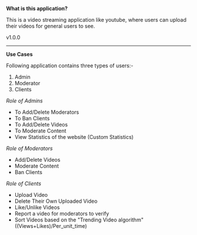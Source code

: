**What is this application?**

This is a video streaming application like youtube, where users can upload their videos for general users to see.

v1.0.0
***


**Use Cases**

Following application contains three types of users:-

1. Admin
2. Moderator
3. Clients

_Role of Admins_
* To Add/Delete Moderators
* To Ban Clients
* To Add/Delete Videos
* To Moderate Content
* View Statistics of the website (Custom Statistics)

_Role of Moderators_
* Add/Delete Videos
* Moderate Content
* Ban Clients

_Role of Clients_
* Upload Video
* Delete Their Own Uploaded Video
* Like/Unlike Videos
* Report a video for moderators to verify
* Sort Videos based on the "Trending Video algorithm" ((Views+Likes)/Per_unit_time)

